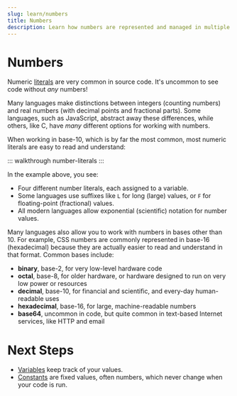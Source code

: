 ```yaml
---
slug: learn/numbers
title: Numbers
description: Learn how numbers are represented and managed in multiple programming languages.
---
```


# Numbers

Numeric [literals](/learn/literal-values/) are very common in source code.
It's uncommon to see code without _any_ numbers!

Many languages make distinctions between integers (counting numbers) and real numbers (with decimal points and fractional parts).
Some languages, such as JavaScript, abstract away these differences, while others, like C, have _many_ different options for working with numbers.

When working in base-10, which is by far the most common, most numeric literals are easy to read and understand:

::: walkthrough number-literals
:::

In the example above, you see:

* Four different number literals, each assigned to a variable.
* Some languages use suffixes like `L` for long (large) values, or `F` for floating-point (fractional) values.
* All modern languages allow exponential (scientific) notation for number values.

Many languages also allow you to work with numbers in bases other than 10.
For example, CSS numbers are commonly represented in base-16 (hexadecimal) because they are actually easier to read and understand in that format.
Common bases include:

* **binary**, base-2, for very low-level hardware code
* **octal**, base-8, for older hardware, or hardware designed to run on very low power or resources
* **decimal**, base-10, for financial and scientific, and every-day human-readable uses
* **hexadecimal**, base-16, for large, machine-readable numbers
* **base64**, uncommon in code, but quite common in text-based Internet services, like HTTP and email

# Next Steps

* [Variables](/learn/variables/) keep track of your values.
* [Constants](/learn/constants/) are fixed values, often numbers, which never change when your code is run.
